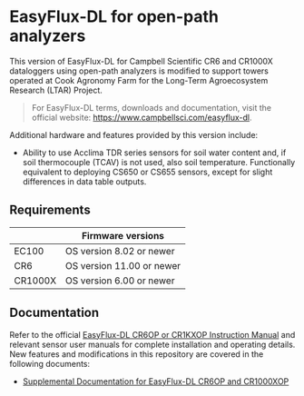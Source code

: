 # EasyFlux-DL for open-path analyzers

This version of EasyFlux-DL for Campbell Scientific CR6 and CR1000X dataloggers
using open-path analyzers is modified to support towers operated at
Cook Agronomy Farm for the Long-Term Agroecosystem Research (LTAR) Project.

> For EasyFlux-DL terms, downloads and documentation,
> visit the official website: <https://www.campbellsci.com/easyflux-dl>.

Additional hardware and features provided by this version include:

* Ability to use Acclima TDR series sensors for soil water content and, if soil thermocouple (TCAV) is not used, also soil temperature.
  Functionally equivalent to deploying CS650 or CS655 sensors, except for slight differences in data table outputs.


## Requirements 

| | Firmware versions |
|-|-|
| EC100 | OS version 8.02 or newer |
| CR6 | OS version 11.00 or newer |
| CR1000X | OS version 6.00 or newer |

## Documentation

Refer to the official [EasyFlux-DL CR6OP or CR1KXOP Instruction Manual](https://www.campbellsci.com/easyflux-dl#documents_)
and relevant sensor user manuals for complete installation and operating details.
New features and modifications in this repository are covered in the following documents: 

* [Supplemental Documentation for EasyFlux-DL CR6OP and CR1000XOP](user_guide_supp.md)


